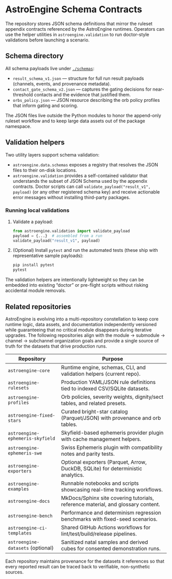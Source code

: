 # AstroEngine Schema Contracts

The repository stores JSON schema definitions that mirror the
ruleset appendix contracts referenced by the AstroEngine
runtimes.  Operators can use the helper utilities in
`astroengine.validation` to run doctor-style validations before
launching a scenario.

## Schema directory

All schema payloads live under [`./schemas`](./schemas):

- `result_schema_v1.json` — structure for full run result
  payloads (channels, events, and provenance metadata).
- `contact_gate_schema_v2.json` — captures the gating decisions
  for near-threshold contacts and the evidence that justified
  them.
- `orbs_policy.json` — JSON resource describing the orb policy
  profiles that inform gating and scoring.

The JSON files live outside the Python modules to honor the
append-only ruleset workflow and to keep large data assets out
of the package namespace.

## Validation helpers

Two utility layers support schema validation:

- `astroengine.data.schemas` exposes a registry that resolves the
  JSON files to their on-disk locations.
- `astroengine.validation` provides a self-contained validator that
  understands the subset of JSON Schema used by the appendix contracts.
  Doctor scripts can call `validate_payload("result_v1", payload)` (or any
  other registered schema key) and receive actionable error messages without
  installing third-party packages.

### Running local validations

1. Validate a payload:

   ```python
   from astroengine.validation import validate_payload
   payload = {...}  # assembled from a run
   validate_payload("result_v1", payload)
   ```

2. (Optional) Install `pytest` and run the automated tests (these ship with
   representative sample payloads):

   ```bash
   pip install pytest
   pytest
   ```

The validation helpers are intentionally lightweight so they can
be embedded into existing “doctor” or pre-flight scripts without
risking accidental module removals.

## Related repositories

AstroEngine is evolving into a multi-repository constellation to keep
core runtime logic, data assets, and documentation independently
versioned while guaranteeing that no critical module disappears during
iterative upgrades. The following repositories align with the module →
submodule → channel → subchannel organization goals and provide a
single source of truth for the datasets that drive production runs.

| Repository | Purpose |
| --- | --- |
| `astroengine-core` | Runtime engine, schemas, CLI, and validation helpers (current repo). |
| `astroengine-rulesets` | Production YAML/JSON rule definitions tied to indexed CSV/SQLite datasets. |
| `astroengine-profiles` | Orb policies, severity weights, dignity/sect tables, and related presets. |
| `astroengine-fixed-stars` | Curated bright-star catalog (Parquet/JSON) with provenance and orb tables. |
| `astroengine-ephemeris-skyfield` | Skyfield-based ephemeris provider plugin with cache management helpers. |
| `astroengine-ephemeris-swe` | Swiss Ephemeris plugin with compatibility notes and parity tests. |
| `astroengine-exporters` | Optional exporters (Parquet, Arrow, DuckDB, SQLite) for deterministic analytics. |
| `astroengine-examples` | Runnable notebooks and scripts showcasing real-time tracking workflows. |
| `astroengine-docs` | MkDocs/Sphinx site covering tutorials, reference material, and glossary content. |
| `astroengine-bench` | Performance and determinism regression benchmarks with fixed-seed scenarios. |
| `astroengine-ci-templates` | Shared GitHub Actions workflows for lint/test/build/release pipelines. |
| `astroengine-datasets` (optional) | Sanitized natal samples and derived cubes for consented demonstration runs. |

Each repository maintains provenance for the datasets it references so
that every reported result can be traced back to verifiable, non-synthetic
sources.
